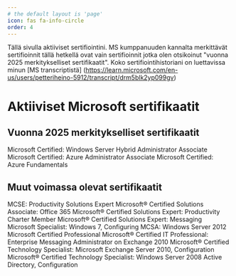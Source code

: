 ```yaml
---
# the default layout is 'page'
icon: fas fa-info-circle
order: 4
---
```

Tällä sivulla aktiiviset sertifiointini. MS kumppanuuden kannalta merkittävät sertifioinnit tällä hetkellä ovat vain sertifioinnit jotka olen otsikoinut "vuonna 2025 merkitykselliset sertifikaatit". Koko sertifiointihistoriani on luettavissa minun [MS transcriptistä] (https://learn.microsoft.com/en-us/users/petteriheino-5912/transcript/drm5blk2yp099gv)


# Aktiiviset Microsoft sertifikaatit

## Vuonna 2025 merkitykselliset sertifikaatit
Microsoft Certified: Windows Server Hybrid Administrator Associate
Microsoft Certified: Azure Administrator Associate
Microsoft Certified: Azure Fundamentals

## Muut voimassa olevat sertifikaatit
MCSE: Productivity Solutions Expert
Microsoft® Certified Solutions Associate: Office 365
Microsoft® Certified Solutions Expert: Productivity Charter Member
Microsoft® Certified Solutions Expert: Messaging
Microsoft Specialist: Windows 7, Configuring
MCSA: Windows Server 2012
Microsoft Certified Professional
Microsoft® Certified IT Professional: Enterprise Messaging Administrator on Exchange 2010
Microsoft® Certified Technology Specialist: Microsoft Exchange Server 2010, Configuration
Microsoft® Certified Technology Specialist: Windows Server 2008 Active Directory, Configuration